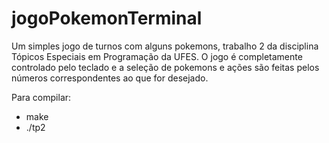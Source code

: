 # jogoPokemonTerminal
Um simples jogo de turnos com alguns pokemons, trabalho 2 da disciplina Tópicos Especiais em Programação da UFES.
O jogo é completamente controlado pelo teclado e a seleção de pokemons e ações são feitas pelos números correspondentes ao que for desejado.

Para compilar:
* make
* ./tp2
